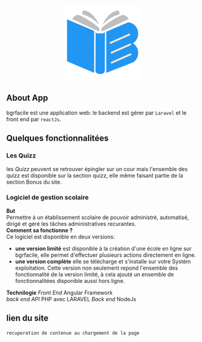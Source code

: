<p align="center">
<a href="https://www.bgrfacile.com" target="_blank">
<img src="/public/assets/img/logo_short_bgrfacile.png.png" alt="logo bgrfacile" width="200" height="auto">
</a>
</p>

## About App

bgrfacile est une application web: le backend est gérer par ``Laravel`` et le front end par ``reactJs``.

## Quelques fonctionnalitées  

### Les Quizz

les *Quizz* peuvent se retrouver épingler sur un cour mais l'ensemble des quizz est disponible sur la section quizz, elle même faisant partie de la section Bonus du site.

### Logiciel de gestion scolaire

**But**  
Permettre à un établissement scolaire de pouvoir administré, automatisé, dirigé et géré les tâches administratives recurantes.  
**Comment sa fonctionne ?**  
Ce logiciel est disponible en deux versions:

- **une version limité** est disponible à la création d'une école en ligne sur bgrfacile, elle permet d'effectuer plusieurs actions directement en ligne.
- **une version complète** elle se télécharge et s'installe sur votre Systèm exploitation. Cette version non seulement repond l'ensemble des fonctionnalité de la version limité, à cela ajouté un ensemble de fonctionnalitées disponible aussi hors ligne.  

**Technilogie**
*Front End* Angular Framework  
*back end API* PHP avec LARAVEL
*Back end* NodeJs

## lien du site

    recuperation de contenue au chargement de la page 
